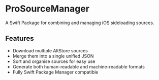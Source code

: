 # ProSourceManager

A Swift Package for combining and managing iOS sideloading sources.

## Features
- Download multiple AltStore sources
- Merge them into a single unified JSON
- Sort and organise sources for easy use
- Generate both human-readable and machine-readable formats
- Fully Swift Package Manager compatible
